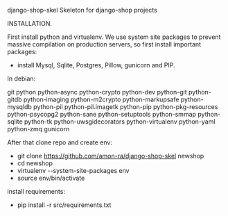 django-shop-skel
Skeleton for django-shop projects


INSTALLATION.

First install python and virtualenv. We use system site packages to prevent massive compilation on production servers, so first install important packages:

- install Mysql, Sqlite, Postgres, Pillow, gunicorn and PIP.

In debian:

git
python
python-async
python-crypto
python-dev
python-git
python-gitdb
python-imaging
python-m2crypto
python-markupsafe
python-mysqldb
python-pil
python-pil.imagetk
python-pip
python-pkg-resources
python-psycopg2
python-sane
python-setuptools
python-smmap
python-sqlite
python-tk
python-uwsgidecorators
python-virtualenv
python-yaml
python-zmq
gunicorn

After that clone repo and create env:

- git clone https://github.com/amon-ra/django-shop-skel newshop
- cd newshop
- virtualenv --system-site-packages env
- source env/bin/activate

install requirements:
- pip install -r src/requirements.txt



